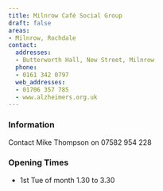 ```yaml
---
title: Milnrow Café Social Group
draft: false
areas:
- Milnrow, Rochdale
contact:
  addresses:
  - Butterworth Hall, New Street, Milnrow
  phone:
  - 0161 342 0797
  web_addresses:
  - 01706 357 785
  - www.alzheimers.org.uk
---
```


### Information
Contact Mike Thompson on 07582 954 228

### Opening Times
* 1st Tue of month 1.30 to 3.30

